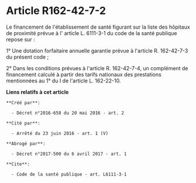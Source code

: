 # Article R162-42-7-2

Le financement de l'établissement de santé figurant sur la liste des hôpitaux de proximité prévue à l'
article L. 6111-3-1 du code de la santé publique
repose sur : 

1° Une dotation forfaitaire annuelle garantie prévue à l'article R. 162-42-7-3 du présent code ; 

2° Dans les conditions prévues à l'article R. 162-42-7-4, un complément de financement calculé à partir des tarifs nationaux
des prestations mentionnées au 1° du I de l'article L. 162-22-10.

**Liens relatifs à cet article**

	**Créé par**:

	  - Décret n°2016-658 du 20 mai 2016 - art. 2

	**Cité par**:

	  - Arrêté du 23 juin 2016 - art. 1 (V)

	**Abrogé par**:

	  - Décret n°2017-500 du 6 avril 2017 - art. 1

	**Cite**:

	  - Code de la santé publique - art. L6111-3-1
